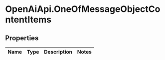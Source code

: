 # OpenAiApi.OneOfMessageObjectContentItems

## Properties
Name | Type | Description | Notes
------------ | ------------- | ------------- | -------------
